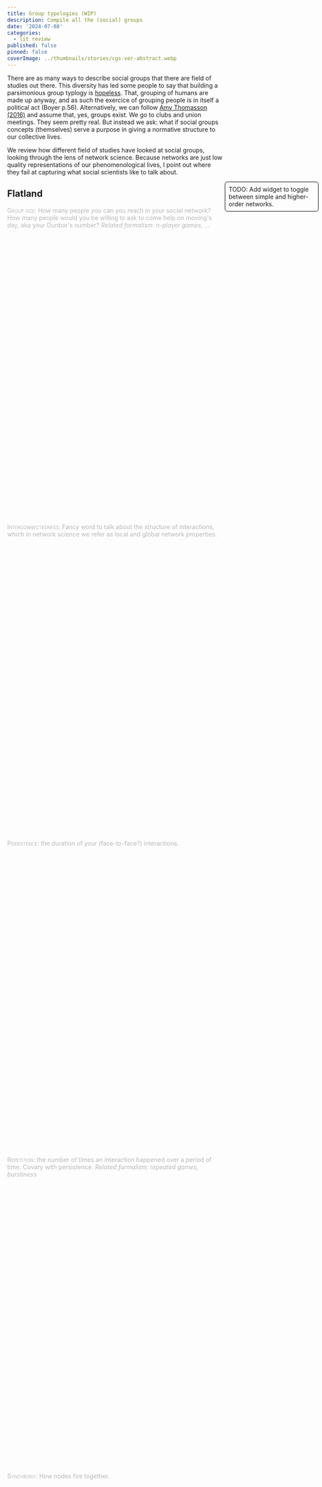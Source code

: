 ```yaml
---
title: Group typologies (WIP)
description: Compile all the (social) groups
date: '2024-07-08'
categories:
  - lit review
published: false
pinned: false
coverImage: ../thumbnails/stories/cgs-ver-abstract.webp
---
```

<script>
  
 	import { scaleLinear } from 'd3-scale';
  import FlickeringNetwork from '$lib/components/networks/FlickeringNetwork.svelte';
  import PersistenceNetwork from '$lib/components/networks/PersistenceNetwork.svelte';
  import ScatterPlot from '$lib/components/networks/ScatterPlot.svelte';
  import BoundariesNetwork from '$lib/components/networks/BoundariesNetwork.svelte';
  import SimpleNetwork from '$lib/components/networks/SimpleNetwork.svelte';
  import Scrolly from "$lib/components/helpers/Scrolly.svelte"
  
  let currentStep = 0;

	const coords = [
		{ x: 0,   y: 134, r:10, i:0, type: "red" },
		{ x: 43,  y: -33, r:10, i:1, type: "green"},
		{ x: 87,  y: -87, r:10, i:2, type: "green" },
		{ x: -23, y: 78,  r:10, i:3, type: "red" },
		{ x: -85, y: 0,   r:10, i:4, type: "red"},
		{ x: 104, y: 32,  r:10, i:5, type: "red" }
	];

  const edges = [
      { s: 0, t: 3 },
      { s: 1, t: 4 },
      { s: 1, t: 2 },
      { s: 4, t: 3 },
      { s: 3, t: 5 },
      { s: 4, t: 5 },
      { s: 1, t: 5 }
  ];

	let width = 300;
	let height = 400;
</script>

There are as many ways to describe social groups that there are field of studies out there. This diversity has led some people to say that building a parsimonious group typlogy is <a href="https://www.researchgate.net/publication/315973440_What_are_social_groups_Their_metaphysics_and_how_to_classify_them">hopeless</a>. That, grouping of humans are made up  anyway, and as such the exercice of grouping people is in itself a political act (Boyer p.56). Alternatively, we can follow <a href="https://doi.org/10.1007%2Fs11229-016-1185-y">Amy Thomasson (2016)</a> and assume that, yes, groups exist. We go to clubs and union meetings. They seem pretty real. But instead we ask: what if social groups concepts (themselves) serve a purpose in giving a normative structure to our collective lives. 

We review how different field of studies have looked at social groups, looking through the lens of network science. Because networks are just low quality representations of our phenomenological lives, I point out where they fail at capturing what social scientists like to talk about. 

<div class="margin-note" style="border-radius: 6px; border: 1px solid black; padding: 0.5rem;">
TODO: Add widget to toggle between simple and higher-order networks.
</div>

## Flatland


<section>
	<div class="steps">
		<Scrolly bind:value={currentStep}>
        <!-- PAIRWISE STRUCTURE -->
        <div class='step' class:active={currentStep === 0}>
          <div class="margin-note ">
            <ScatterPlot {coords} width={400} height={400} />
          </div>
          <p><span class="small">Group size</span>: How many people you can you reach in your social network? How many people would you be willing to ask to come help on moving's day, aka your Dunbar's number? <em>Related formalism: n-player games, ...</em></p>
        </div>
        <div class='step' class:active={currentStep === 1}>
        <div class="margin-note ">
          <SimpleNetwork {coords} {edges} width={400} height={400} />
        </div>
        <p><span class="small">Interconnectedness</span>: Fancy word to talk about the structure of interactions, which in network science we refer as local and global network properties.
        </p>
        </div>
        <!-- PAIRWISE DYNAMICS -->
        <div class='step' class:active={currentStep === 2}>
        <div class="margin-note ">
          <PersistenceNetwork {coords} {edges} width={400} height={400} />
        </div>
          <p><span class="small">Persistence</span>: the duration of your (face-to-face?) interactions.</p>
        </div>
        <div class='step' class:active={currentStep === 3}>
        <p><span class="small">Repetition</span>: the number of times an interaction happened over a period of time. Covary with persistence. <em>Related formalism: repeated games, burstiness</em></p>          
        </div>
        <div class='step' class:active={currentStep === 4}>
        <p><span class="small">Synchrony</span>: How nodes fire together.</p>
        <div class="margin-note ">
          <FlickeringNetwork {coords} {edges} width={400} height={400} />
        </div>
        </div>
        <div class='step' class:active={currentStep === 5}>
        <p><span class="small">Differentiation</span>: How components of the systems have different (functional) roles.</p>
        </div>
        <div class='step' class:active={currentStep === 6}>
        <p><span class="small">Context-dependence</span>: Node- and edge-features depend on what is happening on the network.</p>
        </div>
        <div class='step' class:active={currentStep === 7}>
        <div class="margin-note ">
          <BoundariesNetwork {coords} {edges} width={400} height={400} />
        </div>
        <p><span class="small">Boundaries</span>: Porosity of what comes in and out of a group. <em>Related formalism: multilevel selection theory, </em></p>
        </div>
        <!-- #########################
             #  INTENTIONALITY LAYER #
             ######################### -->
        <hr style="margin-bottom: 3vh; width: 70vw;">
        <details class="rabbit-hole">
        <summary>+ <span class="small">cultural intentionality layer</span></summary>
        Wait, why? What is happening. Welcome to the philosophical rabbit hole. As with indigenous land, we are listening to philosophers and qualitative scientists and recognizing that networks lack something deep and important; lets call it intentionality (see <a href="https://plato.stanford.edu/entries/phenomenology/">phenomenology</a> entry on Stanford Encyclopedia of Philosophy if you are in the mood. You have still time to close that window if you wish). 
        <br><br>
        Intentionality is hidden from mere mortal eyes. It is this "thing" (process? active inference? <em>res cogitans</em>? Yes, why not go all the way to Descartes. This is all the stuff after all) that we cannot get rid of in our Western ontology. <del>This sensation that we are special snowflake</del> We embrace that the idea that there is somethig to explain; that intentionality matters when it comes to explain the reducibility of groups to individuals. That is, the age old question of whether groups have, somehow, some existence that is "more" than the sum of individuals.
        <br><br>
        In practice, this means we need something more than the structure and dynamics of networks to explain human social groups. For now, this take the form of concepts from qualitative sciences that we assume, someho, emerge from our social networks.
        <br><br>
        <details class="rabbit-hole" style="margin-bottom: 3vh">
        <summary>Intentionality is cultural</summary>
        However, we won't give it all to philosophers. We are claiming that this intentionality is not that universal thing that exists beyond culture. Adopting a cultural evolutionist stance, we claim that intentionality as been enculturated, as the rest of our (human) biology (CITE Boyd & Richerson, Henrich, Laland, and the rest of the gang). As such, the hard problem is to provide a natural history of our intentionality, not that our <em>res cogitans</em> is somehow of a different kind than the rest of the natural world. See Tomesello (all of his works) for what I mean by a natural history of X.
        </details>
        </details>
        <!-- #########################
             #  INTENTIONALITY LAYER #
             ######################### -->
        <div class='step' class:active={currentStep === 8}>
        <div class="margin-note ">
          <SimpleNetwork {coords} {edges} width={400} height={400} />
        </div>
        <p><span class="small">Institutional strength & formalism</span>: institutions are group-level behaviors or beliefs that shape individual lives. These are higher-order interactions in the sense that this is a dynamics that involve groups. A group that experience <em>institutionalization</em> is a group that exhibit stronger, more formal institutions. It lives in a 2D plane because I do not want to claim that informal norms are less "strong".</p>
        </div>
        <div class='step' class:active={currentStep === 9}>
        <p><span class="small">Collective Intentionality</span>: Aboutness of groups, which might or might not be aligned with that of individuals.</p>        
        </div>
        <div class='step' class:active={currentStep === 10}>
        <div class="margin-note ">
          <SimpleNetwork {coords} {edges} width={400} height={400} />
        </div>
        <p><span class="small">Cognitive diversity</span>: Related to differentiation, but not reducible to it. We define cognitive diversity as sets of sociotechnical expertises and know-hows that interact in a way that is more than the sum of its part. This is the secret sauce of teams that are (actively?) driven by a shared goal.</p>
        </div>
        <div class='step' class:active={currentStep === 11}>
        <p><span class="small">Presence (experimental)</span>: Most of what I discussed about is derived from some literature. Here I am making this up to distinguish face-to-face from impersonal interactions. With impersonal interactions, I summon the idea of "presence in absence" (I think this is from Heidegger, but shhh). Some people (aka Searle) call that the "we-" attitude (that is in the mind of the beholder).</p>
        </div>
    </Scrolly>
  </div>
</section>

## Embracing diversity

### Anthropology

Anthropologists are interested in the structure and dynamics of kinship groups. Kinships are social groups that comprise sets of related individuals and exhibit a number of kin-based institutions, or social norms. Those institutions cut across all aspects of human lives---regulating marriages, descent, post-marital residence, family organizations and governance---making humans a deeply cultural species.

With kinship groups, there is a clear distinction between in-groups and out-groups, with ethnic markers being easily recognized by related groups. Within groups, there are clear rules about interactions that are intersect with age and sex. 

Kin-based institutions are still predominant in the world. In many countries, marrying your cousins is not taboo, elders still play important role in decision-taking, kins are allowed to police your kids' behaviors, and it is totally fine to promote your network's collective success whenever possible. All of this characterized kin-based psychology, as explored by Henrich (2020, p.37). As such, one can measure the kinship intensity of a society, with respect to what is known from tradition societies.

Anthropologists typically study <span class="small">small-ish</span> networks (compared to what is possible with modern institutions). Their networks exhibit <span class="small">persistent</span> pairwise (across individuals) and higher-order links (households, clans, federation). With the mix of <span class="small">repetition</span> and <span class="small">small size networks</span>, it is thought that indirect reciprocity can play a key role in determining the shape and dynamics of the social networks. Kinship networks have clear and explicit rules about <span class="small">boundaries</span>, that is, whose in and whose out, as well as norms that are specific to each group. Their networks are less <span class="small">stratified</span> than what is possible since the industrial revolution, potentially making governance more <span class="small">aligned</span> with individual's intentionalities.

Although it is depend on the time and place, it is not rare than tribes are at war, promoting strong <span class="small">boundaries</span>. This has many consequences, such as maintaining low within-group cultural variations, while increase between group variations. Given their governance type that is, and the number of rituals promoting synchrony, we assume that kinship's collective intentionalities ought to be more <span class="small">aligned</span> with the individuals. 

### Sociology

Sociologists are generally interested in the ways in which individuals are shaped by modern institutions, leading to all sorts of WEIRD behaviors such as suicidal epidemics and work ethics. They are interested in what happens to individuals in larger groups, that include more <span class="small">formal</span> institutions such as Western schooling systems and big religion. 

Like anthropology, sociologists have turned their gaze back on our scientific institutions. They are interested in the scientific enterprise as a WEIRD voluntary organization that has specific patterns in interconnectedness that ought to be based on shared scientific interests over kinships. They discs the emergence of formal and informal norms such as peer review, respecting big man with many citations, traveling for conferences, diminishing the values of paid works over passions, and so on.

WIP

<style>
  .small {
  font-variant: small-caps;
  }

  .rabbit-hole {
    font-size: 16px
  }

  :global(del) {
    background-color:  rgba(255, 255, 255, 0);
    color: var(--text-3-dark);
  }

  .margin-note {
      width: 200px; 
      float: right; 
      margin-left: 20px;
      margin-right: -220px;
      position: relative;
      top: 0; 
  }

	.chart {
		width: 100%;
		max-width: 500px;
		margin: 0 auto;
	}

	svg {
		position: relative;
		width: 100%;
		height: 200px;
	}

  @keyframes flicker {
		0% { opacity: 1; }
		50% { opacity: 0; }
		100% { opacity: 1; }
	}
	
	.flicker {
		animation: flicker infinite;
	}

  /* Scrollytelling stuff */

  .step {
      height: 18vh;
      opacity: 0.3;
  }

  .step.active {
      opacity: 1;
  }

  section {
      position: relative;
  }

  .steps {
      position: relative;
      z-index: 2;
  }

  .sticky {
      position: sticky;
      margin-top: 30px;
      height: 90vh;
      top: 5vh; /* (100vh - 90vh) / 2 */
      z-index: 1;
      margin-bottom: 1rem;
      /* width: 100px;  Set the width to a fixed value */
      float: right;  /* Align the image to the right */
  }

  .reference-step {
      position: fixed;
      bottom: 0;
      right: 0;
      padding: 1rem;
  }
  
  
</style>